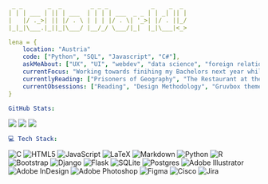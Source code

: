 
```yaml


 _ _       _  _        _ _ _            _    _  _ 
| | | ___ | || | ___  | | | | ___  _ _ | | _| || |
|   |/ ._>| || |/ . \ | | | |/ . \| '_>| |/ . ||_/
|_|_|\___.|_||_|\___/ |__/_/ \___/|_|  |_|\___|<_>

lena = {
    location: "Austria"
    code: ["Python", "SQL", "Javascript", "C#"],
    askMeAbout: ["UX", "UI", "webdev", "data science", "foreign relations"],
    currentFocus: "Working towards finihing my Bachelors next year while pursuing my passions",
    currentlyReading: ["Prisoners of Geography", "The Restaurant at the End of the Universe"],
    currentObsessions: ["Reading", "Design Methodology", "Gruvbox themes", "Ireland"]
}

```
```yaml
GitHub Stats:
```
![](https://github-readme-stats.vercel.app/api?username=quartsel&theme=tokyonight&hide_border=false&include_all_commits=true&count_private=true)
![](https://nirzak-streak-stats.vercel.app/?user=quartsel&theme=tokyonight&hide_border=false)
![](https://github-readme-stats.vercel.app/api/top-langs/?username=quartsel&theme=tokyonight&hide_border=false&include_all_commits=true&count_private=true&layout=compact)
```yaml
💻 Tech Stack:
```

![C](https://img.shields.io/badge/c-%2300599C.svg?style=for-the-badge&logo=c&logoColor=white) ![HTML5](https://img.shields.io/badge/html5-%23E34F26.svg?style=for-the-badge&logo=html5&logoColor=white) ![JavaScript](https://img.shields.io/badge/javascript-%23323330.svg?style=for-the-badge&logo=javascript&logoColor=%23F7DF1E) ![LaTeX](https://img.shields.io/badge/latex-%23008080.svg?style=for-the-badge&logo=latex&logoColor=white) ![Markdown](https://img.shields.io/badge/markdown-%23000000.svg?style=for-the-badge&logo=markdown&logoColor=white) ![Python](https://img.shields.io/badge/python-3670A0?style=for-the-badge&logo=python&logoColor=ffdd54) ![R](https://img.shields.io/badge/r-%23276DC3.svg?style=for-the-badge&logo=r&logoColor=white) ![Bootstrap](https://img.shields.io/badge/bootstrap-%238511FA.svg?style=for-the-badge&logo=bootstrap&logoColor=white) ![Django](https://img.shields.io/badge/django-%23092E20.svg?style=for-the-badge&logo=django&logoColor=white) ![Flask](https://img.shields.io/badge/flask-%23000.svg?style=for-the-badge&logo=flask&logoColor=white) ![SQLite](https://img.shields.io/badge/sqlite-%2307405e.svg?style=for-the-badge&logo=sqlite&logoColor=white) ![Postgres](https://img.shields.io/badge/postgres-%23316192.svg?style=for-the-badge&logo=postgresql&logoColor=white) ![Adobe Illustrator](https://img.shields.io/badge/adobe%20illustrator-%23FF9A00.svg?style=for-the-badge&logo=adobe%20illustrator&logoColor=white) ![Adobe InDesign](https://img.shields.io/badge/Adobe%20InDesign-49021F?style=for-the-badge&logo=adobeindesign&logoColor=FF3366) ![Adobe Photoshop](https://img.shields.io/badge/adobe%20photoshop-%2331A8FF.svg?style=for-the-badge&logo=adobe%20photoshop&logoColor=white) ![Figma](https://img.shields.io/badge/figma-%23F24E1E.svg?style=for-the-badge&logo=figma&logoColor=white) ![Cisco](https://img.shields.io/badge/cisco-%23049fd9.svg?style=for-the-badge&logo=cisco&logoColor=black) ![Jira](https://img.shields.io/badge/jira-%230A0FFF.svg?style=for-the-badge&logo=jira&logoColor=white)

